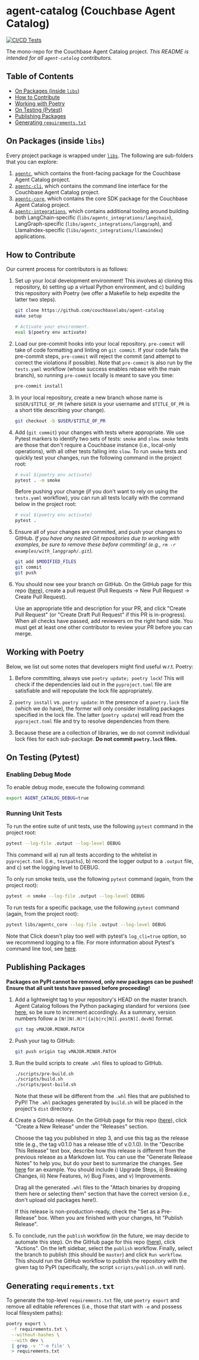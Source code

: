 # agent-catalog (Couchbase Agent Catalog)

[![CI/CD Tests](https://github.com/couchbaselabs/agent-catalog/actions/workflows/tests.yaml/badge.svg)](https://github.com/couchbaselabs/agent-catalog/actions/workflows/tests.yaml)

The mono-repo for the Couchbase Agent Catalog project.
_This README is intended for all `agent-catalog` contributors._

## Table of Contents

- [On Packages (inside `libs`)](#on-packages-inside-libs)
- [How to Contribute](#how-to-contribute)
- [Working with Poetry](#working-with-poetry)
- [On Testing (Pytest)](#on-testing-pytest)
- [Publishing Packages](#publishing-packages)
- [Generating `requirements.txt`](#generating-requirementstxt)

## On Packages (inside `libs`)

Every project package is wrapped under [`libs`](libs).
The following are sub-folders that you can explore:

1. [`agentc`](libs/agentc), which contains the front-facing package for the Couchbase Agent Catalog project.
2. [`agentc-cli`](libs/agentc_cli), which contains the command line interface for the Couchbase Agent Catalog project.
3. [`agentc-core`](libs/agentc_core), which contains the core SDK package for the Couchbase Agent Catalog project.
4. [`agentc-integrations`](libs/agentc_integrations), which contains additional tooling around building both
   LangChain-specific (`libs/agentc_integrations/langchain`), LangGraph-specific (`libs/agentc_integrations/langgraph`),
   and LlamaIndex-specific (`libs/agentc_integrations/llamaindex`) applications.

## How to Contribute

Our current process for contributors is as follows:

1. Set up your local development environment!
   This involves a) cloning this repository, b) setting up a virtual Python environment, and c) building this repository
   with Poetry (we offer a Makefile to help expedite the latter two steps).

   ```bash
   git clone https://github.com/couchbaselabs/agent-catalog
   make setup

   # Activate your environment.
   eval $(poetry env activate)
   ```

2. Load our pre-commit hooks into your local repository.
   `pre-commit` will take of code formatting and linting on `git commit`.
   If your code fails the pre-commit steps, `pre-commit` will reject the commit (and attempt to correct the violations
   if possible).
   Note that `pre-commit` is also run by the `tests.yaml` workflow (whose success enables rebase with the main branch),
   so running `pre-commit` locally is meant to save you time:

   ```bash
   pre-commit install
   ```

3. In your local repository, create a new branch whose name is `$USER/$TITLE_OF_PR` (where `$USER` is your
   username and `$TITLE_OF_PR` is a short title describing your change).

   ```bash
   git checkout -b $USER/$TITLE_OF_PR
   ```

4. Add (`git commit`) your changes with tests where appropriate.
   We use Pytest markers to identify two sets of tests: `smoke` and `slow`.
   `smoke` tests are those that don't require a Couchbase instance (i.e., local-only operations), with all other tests
   falling into `slow`.
   To run `smoke` tests and quickly test your changes, run the following command in the project root:

   ```bash
   # eval $(poetry env activate)
   pytest . -m smoke
   ```

   Before pushing your change (if you don't want to rely on using the `tests.yaml` workflow), you can run all tests
   locally with the command below in the project root:

   ```bash
   # eval $(poetry env activate)
   pytest .
   ```

5. Ensure all of your changes are commited, and push your changes to GitHub.
   _If you have any nested Git repositories due to working with examples, be sure to remove these before commiting!
   (e.g., `rm -r examples/with_langgraph/.git`)._

   ```bash
   git add $MODIFIED_FILES
   git commit
   git push
   ```

6. You should now see your branch on GitHub.
   On the GitHub page for this repo ([here](https://github.com/couchbaselabs/agent-catalog)), create a pull request
   (Pull Requests -> New Pull Request -> Create Pull Request).

   Use an appropriate title and description for your PR, and click "Create Pull Request" (or "Create Draft Pull
   Request" if this PR is in-progress).
   When all checks have passed, add reviewers on the right hand side.
   You must get at least one other contributor to review your PR before you can merge.

## Working with Poetry

Below, we list out some notes that developers might find useful w.r.t. Poetry:

1. Before committing, always use `poetry update; poetry lock`!
   This will check if the dependencies laid out in the `pyproject.toml` file are satisfiable and will repopulate the
   lock file appropriately.

2. `poetry install` vs. `poetry update`: in the presence of a `poetry.lock` file (which we do have), the former will
   only consider installing packages specified in the lock file.
   The latter (`poetry update`) will read from the `pyproject.toml` file and try to resolve dependencies from there.

3. Because these are a collection of libraries, we do not commit individual lock files for each sub-package.
   **Do not commit `poetry.lock` files.**

## On Testing (Pytest)

### Enabling Debug Mode

To enable debug mode, execute the following command:

```bash
export AGENT_CATALOG_DEBUG=true
```

### Running Unit Tests

To run the entire suite of unit tests, use the following `pytest` command in the project root:

```bash
pytest --log-file .output --log-level DEBUG
```

This command will a) run all tests according to the whitelist in `pyproject.toml` (i.e., `testpaths`), b) record the
logger output to a `.output` file, and c) set the logging level to DEBUG.

To only run smoke tests, use the following `pytest` command (again, from the project root):

```bash
pytest -m smoke --log-file .output --log-level DEBUG
```

To run tests for a specific package, use the following `pytest` command (again, from the project root):

```bash
pytest libs/agentc_core --log-file .output --log-level DEBUG
```

Note that Click doesn't play too well with pytest's `log_cli=true` option, so we recommend logging to a file.
For more information about Pytest's command line tool, see
[here](https://docs.pytest.org/en/stable/reference/reference.html#command-line-flags).

## Publishing Packages

**Packages on PyPI cannot be removed, only new packages can be pushed!**
**Ensure that all unit tests have passed before proceeding!**

1. Add a lightweight tag to your repository's HEAD on the master branch.
   Agent Catalog follows the Python packaging standard for versions (see
   [here](https://packaging.python.org/en/latest/specifications/version-specifiers/#version-specifiers), so be sure to
   increment accordingly.
   As a summary, version numbers follow a `[N!]N(.N)*[{a|b|rc}N][.postN][.devN]` format.

   ```bash
   git tag vMAJOR.MINOR.PATCH
   ```

2. Push your tag to GitHub:

   ```bash
   git push origin tag vMAJOR.MINOR.PATCH
   ```

3. Run the build scripts to create `.whl` files to upload to GitHub.

   ```bash
   ./scripts/pre-build.sh
   ./scripts/build.sh
   ./scripts/post-build.sh
   ```

   Note that these will be different from the `.whl` files that are published to PyPI!
   The `.whl` packages generated by `build.sh` will be placed in the project's `dist` directory.

4. Create a GitHub release.
   On the GitHub page for this repo ([here](https://github.com/couchbaselabs/agent-catalog)), click
   "Create a New Release" under the "Releases" section.

   Choose the tag you published in step 3, and use this tag as the release title (e.g., the tag v0.1.0 has a release
   title of v.0.1.0).
   In the "Describe This Release" text box, describe how this release is different from the previous release as a
   Markdown list.
   You can use the "Generate Release Notes" to help you, but do your best to summarize the changes.
   See [here](https://gist.github.com/andreasonny83/24c733ae50cadf00fcf83bc8beaa8e6a) for an example.
   You should include i) Upgrade Steps, ii) Breaking Changes, iii) New Features, iv) Bug Fixes, and v) Improvements.

   Drag all the generated `.whl` files to the "Attach binaries by dropping them here or selecting them" section that
   have the correct version (i.e., don't upload old packages here!).

   If this release is non-production-ready, check the "Set as a Pre-Release" box.
   When you are finished with your changes, hit "Publish Release".

5. To conclude, run the `publish` workflow (in the future, we may decide to automate this step).
   On the GitHub page for this repo ([here](https://github.com/couchbaselabs/agent-catalog)), click "Actions".
   On the left sidebar, select the `publish` workflow.
   Finally, select the branch to publish (this should be `master`) and click `Run workflow`.
   This should run the GitHub workflow to publish the repository with the given tag to PyPI (specifically, the
   script `scripts/publish.sh` will run).


## Generating `requirements.txt`

To generate the top-level `requirements.txt` file, use `poetry export` and remove all editable references (i.e., those
that start with `-e` and possess local filesystem paths):

```bash
poetry export \
  -f requirements.txt \
  --without-hashes \
  --with dev \
  | grep -v '^-e file' \
  > requirements.txt
```

